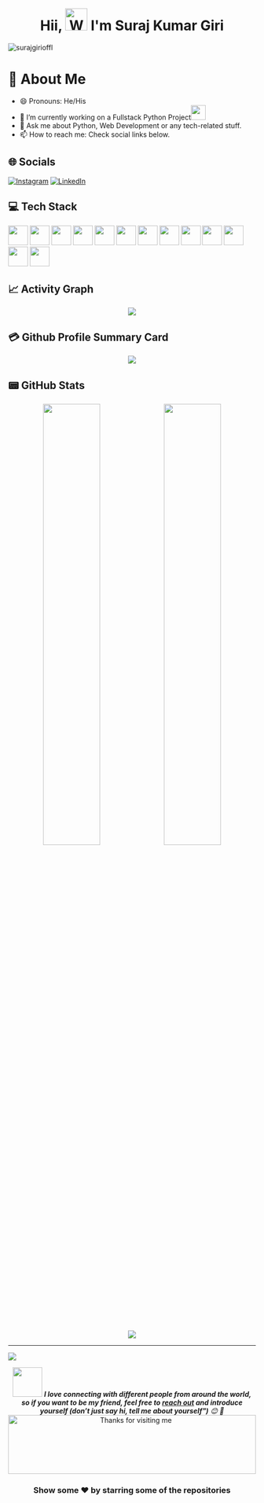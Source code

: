 <h1 align="center"> Hii, <img src="https://raw.githubusercontent.com/nixin72/nixin72/master/wave.gif"
         alt="Waving hand animated gif"
         height="45"
         width="45" /> I'm Suraj Kumar Giri</h1>

<p align="left"> <img src="https://komarev.com/ghpvc/?username=surajgirioffl&label=Views&color=blue&style=plastic&style=for-the-badge" alt="surajgirioffl" /> </p>

# 💫 About Me

- 😄 Pronouns: He/His
- 🔭 I’m currently working on a Fullstack Python Project<img src="https://media.giphy.com/media/WUlplcMpOCEmTGBtBW/giphy.gif" width="30">
- 💬 Ask me about Python, Web Development or any tech-related stuff.
- 📫 How to reach me: Check social links below.

## 🌐 Socials

[![Instagram](https://img.shields.io/badge/Instagram-E4405F?style=for-the-badge&logo=instagram&logoColor=white)](https://instagram.com/surajgirioffl) [![LinkedIn](https://img.shields.io/badge/LinkedIn-0077B5?style=for-the-badge&logo=linkedin&logoColor=white)](https://linkedin.com/in/surajgirioffl)

## 💻 Tech Stack

<p float="left">
<img width="40" height="40" display="inline-block" src="https://cdn.jsdelivr.net/gh/devicons/devicon/icons/c/c-original.svg" />
<img width="40" height="40" display="inline-block" src="https://cdn.jsdelivr.net/gh/devicons/devicon/icons/cplusplus/cplusplus-original.svg" />
<img width="40" height="40" display="inline-block" src="https://cdn.jsdelivr.net/gh/devicons/devicon/icons/java/java-original.svg"/>
<img width="40" height="40" display="inline-block" src="https://cdn.jsdelivr.net/gh/devicons/devicon/icons/javascript/javascript-original.svg" />
<img width="40" height="40" display="inline-block" src="https://cdn.jsdelivr.net/gh/devicons/devicon/icons/python/python-original.svg" />
<img width="40" height="40" display="inline-block" src="https://cdn.jsdelivr.net/gh/devicons/devicon/icons/git/git-original.svg" />
<img width="40" height="40" display="inline-block" src="https://cdn.jsdelivr.net/gh/devicons/devicon/icons/github/github-original.svg" />
<img width="40" height="40" display="inline-block" src="https://cdn.jsdelivr.net/gh/devicons/devicon/icons/bootstrap/bootstrap-original.svg" />
<img width="40" height="40" display="inline-block" src="https://cdn.jsdelivr.net/gh/devicons/devicon/icons/jquery/jquery-plain.svg" />
<img width="40" height="40" display="inline-block" src="https://cdn.jsdelivr.net/gh/devicons/devicon/icons/flask/flask-original.svg" />
<img width="40" height="40" display="inline-block" src="https://cdn.jsdelivr.net/gh/devicons/devicon/icons/html5/html5-original.svg" />
<img width="40" height="40" display="inline-block" src="https://cdn.jsdelivr.net/gh/devicons/devicon/icons/css3/css3-original.svg" />
<img width="40" height="40" display="inline-block" src="https://cdn.jsdelivr.net/gh/devicons/devicon/icons/linux/linux-original.svg" />
</p>

## 📈 Activity Graph

<p align="center">
    <img src="https://github-readme-activity-graph.vercel.app/graph?username=surajgirioffl&bg_color=1c171a&color=fad900&line=14d2c5&point=fafdff&area=true&hide_border=true"/>
</p>

## 💳 Github Profile Summary Card

<p align="center">
  <img src="https://github-profile-summary-cards.vercel.app/api/cards/profile-details?username=surajgirioffl&theme=vue"/>
</p>

## 📟 GitHub Stats

<p align="center">
 <img width="48%" src="https://github-readme-stats.vercel.app/api?username=surajgirioffl&show_icons=true&theme=vue" />
 <img width="48%" src="https://github-readme-streak-stats.herokuapp.com/?user=surajgirioffl&theme=vue" />
</p>

<p align="center">
<img src="https://github-readme-stats.vercel.app/api/top-langs/?username=surajgirioffl&show_icons=true&hide_border=true&layout=compact&langs_count=8">
<p align="center">

---

[![](https://visitcount.itsvg.in/api?id=surajgirioffl&icon=0&color=1)](https://visitcount.itsvg.in)

<div align="center">

<img src="https://media.giphy.com/media/LnQjpWaON8nhr21vNW/giphy.gif" width="60"> <em><b>I love connecting with different people from around the world, so if you want to be my friend, feel free to [reach out](https://www.linkedin.com/in/surajgirioffl) and introduce yourself (don’t just say hi, tell me about yourself")</b> 😊 💜</em>
<img height="120" alt="Thanks for visiting me" width="100%" src="https://raw.githubusercontent.com/BrunnerLivio/brunnerlivio/master/images/marquee.svg" />

### Show some ❤️ by starring some of the repositories

</div>
